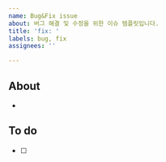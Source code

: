 ```yaml
---
name: Bug&Fix issue
about: 버그 해결 및 수정을 위한 이슈 템플릿입니다.
title: 'fix: '
labels: bug, fix
assignees: ''

---
```


## About
<!-- 해당 이슈에서 할 작업에 대해 설명해 주세요. -->
* 

## To do
<!-- 해야 할 일을 적어 주세요. -->
- [ ] 

<!-- 그 외 필요한 Label, Assignees 추가하기! -->
